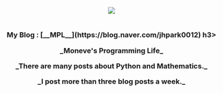 <div align="center">

<img src="https://capsule-render.vercel.app/api?type=soft&color=02343F&height=200&section=header&text=Moneve's%20GitHub&fontColor=F0EDCC&fontSize=70" />

#
<h3> My Blog : [__MPL__](https://blog.naver.com/jhpark0012) h3>
<p> _Moneve's Programming Life_ </p>
<p> _There are many posts about Python and Mathematics._</p>
<p> _I post more than three blog posts a week._ </p>
</p>

</div>
